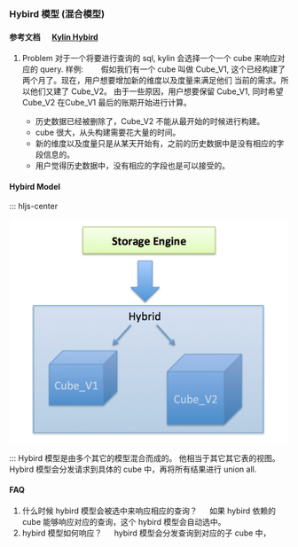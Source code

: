 ### Hybird 模型 (混合模型)
#### 参考文档 &ensp;&ensp; [Kylin Hybird](http://kylin.apache.org/blog/2015/09/25/hybrid-model/)
1. Problem
对于一个将要进行查询的 sql, kylin 会选择一个一个 cube 来响应对应的 query.
样例: 
&ensp;&ensp;&ensp;&ensp;假如我们有一个 cube 叫做 Cube_V1, 这个已经构建了两个月了。现在，用户想要增加新的维度以及度量来满足他们 当前的需求。所以他们又建了 Cube_V2。
由于一些原因，用户想要保留 Cube_V1, 同时希望 Cube_V2 在Cube_V1 最后的账期开始进行计算。    

    * 历史数据已经被删除了，Cube_V2 不能从最开始的时候进行构建。
    * cube 很大，从头构建需要花大量的时间。
    * 新的维度以及度量只是从某天开始有，之前的历史数据中是没有相应的字段信息的。 
    * 用户觉得历史数据中，没有相应的字段也是可以接受的。
#### Hybird Model
::: hljs-center

![HyBird](../../imgs/HyBird.PNG)

:::
Hybird 模型是由多个其它的模型混合而成的。
他相当于其它其它表的视图。 Hybird 模型会分发请求到具体的 cube 中，再将所有结果进行 union all.

#### FAQ
1. 什么时候 hybird 模型会被选中来响应相应的查询？
&ensp;&ensp; 如果 hybird 依赖的 cube 能够响应对应的查询，这个 hybird 模型会自动选中。
2. hybird 模型如何响应？
&ensp;&ensp; hybird 模型会分发查询到对应的子 cube 中， 